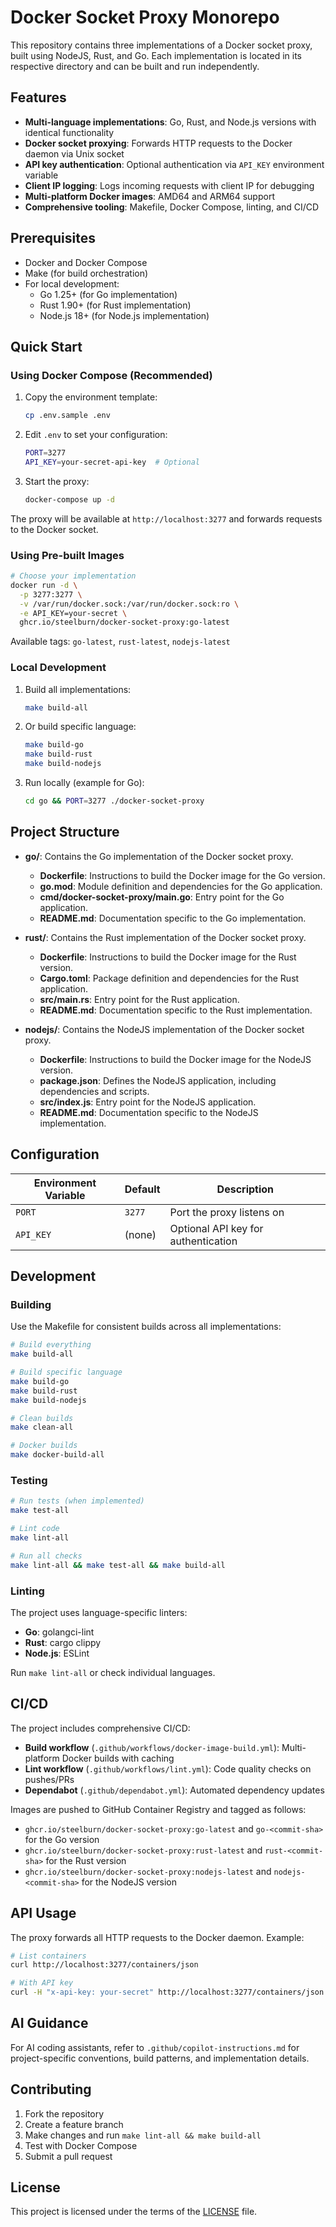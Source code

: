 # Docker Socket Proxy Monorepo

This repository contains three implementations of a Docker socket proxy, built using NodeJS, Rust, and Go. Each implementation is located in its respective directory and can be built and run independently.

## Features

- **Multi-language implementations**: Go, Rust, and Node.js versions with identical functionality
- **Docker socket proxying**: Forwards HTTP requests to the Docker daemon via Unix socket
- **API key authentication**: Optional authentication via `API_KEY` environment variable
- **Client IP logging**: Logs incoming requests with client IP for debugging
- **Multi-platform Docker images**: AMD64 and ARM64 support
- **Comprehensive tooling**: Makefile, Docker Compose, linting, and CI/CD

## Prerequisites

- Docker and Docker Compose
- Make (for build orchestration)
- For local development:
  - Go 1.25+ (for Go implementation)
  - Rust 1.90+ (for Rust implementation)
  - Node.js 18+ (for Node.js implementation)

## Quick Start

### Using Docker Compose (Recommended)

1. Copy the environment template:
   ```bash
   cp .env.sample .env
   ```

2. Edit `.env` to set your configuration:
   ```bash
   PORT=3277
   API_KEY=your-secret-api-key  # Optional
   ```

3. Start the proxy:
   ```bash
   docker-compose up -d
   ```

The proxy will be available at `http://localhost:3277` and forwards requests to the Docker socket.

### Using Pre-built Images

```bash
# Choose your implementation
docker run -d \
  -p 3277:3277 \
  -v /var/run/docker.sock:/var/run/docker.sock:ro \
  -e API_KEY=your-secret \
  ghcr.io/steelburn/docker-socket-proxy:go-latest
```

Available tags: `go-latest`, `rust-latest`, `nodejs-latest`

### Local Development

1. Build all implementations:
   ```bash
   make build-all
   ```

2. Or build specific language:
   ```bash
   make build-go
   make build-rust
   make build-nodejs
   ```

3. Run locally (example for Go):
   ```bash
   cd go && PORT=3277 ./docker-socket-proxy
   ```

## Project Structure

- **go/**: Contains the Go implementation of the Docker socket proxy.
  - **Dockerfile**: Instructions to build the Docker image for the Go version.
  - **go.mod**: Module definition and dependencies for the Go application.
  - **cmd/docker-socket-proxy/main.go**: Entry point for the Go application.
  - **README.md**: Documentation specific to the Go implementation.

- **rust/**: Contains the Rust implementation of the Docker socket proxy.
  - **Dockerfile**: Instructions to build the Docker image for the Rust version.
  - **Cargo.toml**: Package definition and dependencies for the Rust application.
  - **src/main.rs**: Entry point for the Rust application.
  - **README.md**: Documentation specific to the Rust implementation.

- **nodejs/**: Contains the NodeJS implementation of the Docker socket proxy.
  - **Dockerfile**: Instructions to build the Docker image for the NodeJS version.
  - **package.json**: Defines the NodeJS application, including dependencies and scripts.
  - **src/index.js**: Entry point for the NodeJS application.
  - **README.md**: Documentation specific to the NodeJS implementation.

## Configuration

| Environment Variable | Default | Description |
|---------------------|---------|-------------|
| `PORT` | `3277` | Port the proxy listens on |
| `API_KEY` | (none) | Optional API key for authentication |

## Development

### Building

Use the Makefile for consistent builds across all implementations:

```bash
# Build everything
make build-all

# Build specific language
make build-go
make build-rust
make build-nodejs

# Clean builds
make clean-all

# Docker builds
make docker-build-all
```

### Testing

```bash
# Run tests (when implemented)
make test-all

# Lint code
make lint-all

# Run all checks
make lint-all && make test-all && make build-all
```

### Linting

The project uses language-specific linters:
- **Go**: golangci-lint
- **Rust**: cargo clippy
- **Node.js**: ESLint

Run `make lint-all` or check individual languages.

## CI/CD

The project includes comprehensive CI/CD:

- **Build workflow** (`.github/workflows/docker-image-build.yml`): Multi-platform Docker builds with caching
- **Lint workflow** (`.github/workflows/lint.yml`): Code quality checks on pushes/PRs
- **Dependabot** (`.github/dependabot.yml`): Automated dependency updates

Images are pushed to GitHub Container Registry and tagged as follows:
- `ghcr.io/steelburn/docker-socket-proxy:go-latest` and `go-<commit-sha>` for the Go version
- `ghcr.io/steelburn/docker-socket-proxy:rust-latest` and `rust-<commit-sha>` for the Rust version
- `ghcr.io/steelburn/docker-socket-proxy:nodejs-latest` and `nodejs-<commit-sha>` for the NodeJS version

## API Usage

The proxy forwards all HTTP requests to the Docker daemon. Example:

```bash
# List containers
curl http://localhost:3277/containers/json

# With API key
curl -H "x-api-key: your-secret" http://localhost:3277/containers/json
```

## AI Guidance

For AI coding assistants, refer to `.github/copilot-instructions.md` for project-specific conventions, build patterns, and implementation details.

## Contributing

1. Fork the repository
2. Create a feature branch
3. Make changes and run `make lint-all && make build-all`
4. Test with Docker Compose
5. Submit a pull request

## License

This project is licensed under the terms of the [LICENSE](LICENSE) file.